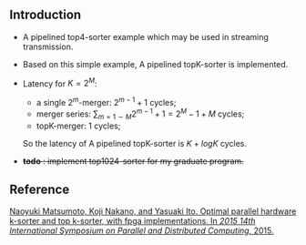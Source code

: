 ## Introduction

* A pipelined top4-sorter example which may be used in streaming transmission.

* Based on this simple example, A pipelined topK-sorter is implemented.

* Latency for $K=2^{M}$:

  * a single $2^m$-merger: $2^{m-1}+1$ cycles;
  * merger series: $\sum_{m=1\sim M} 2^{m-1}+1=2^M-1+M$ cycles;
  * topK-merger: $1$ cycles;

  So the latency of A pipelined topK-sorter is $K+logK$ cycles.

* ~~**todo** : implement top1024-sorter for my graduate program.~~

## Reference

[Naoyuki Matsumoto, Koji Nakano, and Yasuaki Ito. Optimal parallel hardware k-sorter and top k-sorter, with fpga implementations. In *2015 14th International Symposium on Parallel and Distributed Computing*, 2015.](https://ieeexplore.ieee.org/document/7165140)
